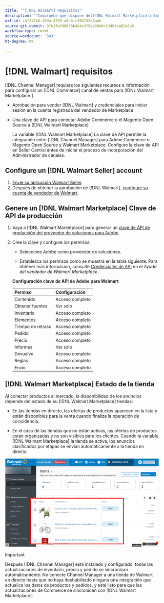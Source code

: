 ```yaml
---
title: '"[!DNL Walmart] Requisitos"'
description: '"Compruebe que dispone del[!DNL Walmart Marketplace]información y recursos que se integrarán con el administrador de canales".'
exl-id: c4f247e8-280a-4595-a6c8-cf8b732d7aab
source-git-commit: 07e1faf90676b404e3f5ee28ddc13d81ea82a5a5
workflow-type: tm+mt
source-wordcount: '343'
ht-degree: 0%

---
```


# [!DNL Walmart] requisitos

[!DNL Channel Manager] requiere los siguientes recursos e información para configurar un [!DNL Commerce] canal de ventas para [!DNL Walmart Marketplace.]

* Aprobación para vender [!DNL Walmart] y credenciales para iniciar sesión en la cuenta registrada del vendedor de Marketplace

* Una clave de API para conectar Adobe Commerce o el Magento Open Source a [!DNL Walmart Marketplace]

   La variable [!DNL Walmart Marketplace] La clave de API permite la integración entre [!DNL Channel Manager] para Adobe Commerce o Magento Open Source y Walmart Marketplace. Configure la clave de API en Seller Central antes de iniciar el proceso de incorporación del Administrador de canales.

## Configure un [!DNL Walmart Seller] account

1. [Envíe su aplicación Walmart Seller](https://marketplace-apply.walmart.com/apply?id=0014M00001zivMpQAI).
1. Después de obtener la aprobación de [!DNL Walmart], [configure su cuenta de vendedor de Walmart](https://sellerhelp.walmart.com/seller/s/guide?article=000008219).

## Genere un [!DNL Walmart Marketplace] Clave de API de producción

1. Vaya a [!DNL Walmart Marketplace] para generar un [clave de API de producción del proveedor de soluciones para Adobe](https://developer.walmart.com/#preloginModal?redirectUri=https%3A%2F%2Fdeveloper.walmart.com%2Faccount%2FgenerateKey).

1. Cree la clave y configure los permisos:

   * Seleccione Adobe como proveedor de soluciones.

   * Establezca los permisos como se muestra en la tabla siguiente. Para obtener más información, consulte [Credenciales de API](https://sellerhelp.walmart.com/seller/s/guide?article=000006422) en el _Ayuda del vendedor de Walmart Marketplace_.

   **Configuración clave de API de Adobe para Walmart**

   | **Permiso** | **Configuración** |
   |----------------|-------------|
   | Contenido | Acceso completo |
   | Obtener fuentes | Ver solo |
   | Inventario | Acceso completo |
   | Elementos | Acceso completo |
   | Tiempo de retraso | Acceso completo |
   | Pedido | Acceso completo |
   | Precio | Acceso completo |
   | Informes | Ver solo |
   | Devuelve | Acceso completo |
   | Reglas | Acceso completo |
   | Envío | Acceso completo |

## [!DNL Walmart Marketplace] Estado de la tienda

Al conectar productos al mercado, la disponibilidad de los anuncios depende del estado de su [!DNL Walmart Marketplace] tiendas:

* En las tiendas en directo, las ofertas de productos aparecen en la lista y están disponibles para la venta cuando finaliza la operación de coincidencia.

* En el caso de las tiendas que no están activas, las ofertas de productos están organizadas y no son visibles para los clientes. Cuando la variable [!DNL Walmart Marketplace] la tienda se activa, los anuncios clasificados por etapas se envían automáticamente a la tienda en directo.

![[!DNL Walmart Seller Central] productos clasificados](assets/walmart-seller-central-staged.png)

>[!IMPORTANT]
>
>Después [!DNL Channel Manager] está instalado y configurado, todas las actualizaciones de inventario, precio y pedido se sincronizan automáticamente. No conecte Channel Manager a una tienda de Walmart en directo hasta que no haya deshabilitado ninguna otra integración que actualice los datos de productos y pedidos, y esté listo para que las actualizaciones de Commerce se sincronicen con [!DNL Walmart Marketplace].

